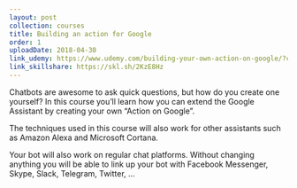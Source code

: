 ```yaml
---
layout: post
collection: courses
title: Building an action for Google
order: 1
uploadDate: 2018-04-30
link_udemy: https://www.udemy.com/building-your-own-action-on-google/?couponCode=SAVJEE
link_skillshare: https://skl.sh/2KzE8Hz
---
```


Chatbots are awesome to ask quick questions, but how do you create one yourself? In this course you’ll learn how you can extend the Google Assistant by creating your own “Action on Google”.

<!--more-->
The techniques used in this course will also work for other assistants such as Amazon Alexa and Microsoft Cortana.

Your bot will also work on regular chat platforms. Without changing anything you will be able to link up your bot with Facebook Messenger, Skype, Slack, Telegram, Twitter, ...